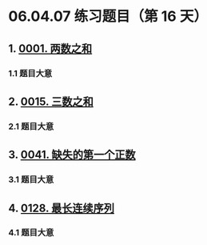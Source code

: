 # 06.04.07 练习题目（第 16 天）

## 1. [0001. 两数之和](https://leetcode.cn/problems/two-sum/)

### 1.1 题目大意



## 2. [0015. 三数之和](https://leetcode.cn/problems/3sum/)

### 2.1 题目大意



## 3. [0041. 缺失的第一个正数](https://leetcode.cn/problems/first-missing-positive/)

### 3.1 题目大意

## 4. [0128. 最长连续序列](https://leetcode.cn/problems/longest-consecutive-sequence/)

### 4.1 题目大意